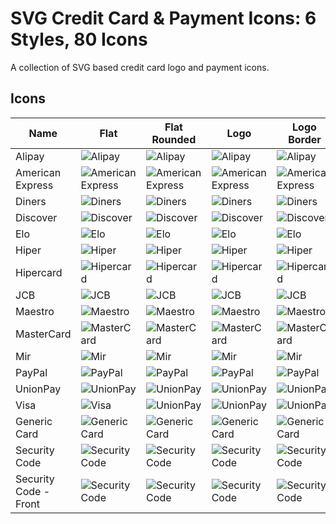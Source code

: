 # SVG Credit Card & Payment Icons: 6 Styles, 80 Icons

A collection of SVG based credit card logo and payment icons.

## Icons

| Name                  | Flat                                                                                                       | Flat Rounded                                                                                                       | Logo                                                                                                       | Logo Border                                                                                                       | Mono                                                                                                       | Mono Outline                                                                                                       |
| --------------------- | ---------------------------------------------------------------------------------------------------------- | ------------------------------------------------------------------------------------------------------------------ | ---------------------------------------------------------------------------------------------------------- | ----------------------------------------------------------------------------------------------------------------- | ---------------------------------------------------------------------------------------------------------- | ------------------------------------------------------------------------------------------------------------------ |
| Alipay                | ![Alipay](https://github.com/aaronfagan/svg-credit-card-payment-icons/raw/main/flat/alipay.svg)            | ![Alipay](https://github.com/aaronfagan/svg-credit-card-payment-icons/raw/main/flat-rounded/alipay.svg)            | ![Alipay](https://github.com/aaronfagan/svg-credit-card-payment-icons/raw/main/logo/alipay.svg)            | ![Alipay](https://github.com/aaronfagan/svg-credit-card-payment-icons/raw/main/logo-border/alipay.svg)            | ![Alipay](https://github.com/aaronfagan/svg-credit-card-payment-icons/raw/main/mono/alipay.svg)            | ![Alipay](https://github.com/aaronfagan/svg-credit-card-payment-icons/raw/main/mono-outline/alipay.svg)            |
| American Express      | ![American Express](https://github.com/aaronfagan/svg-credit-card-payment-icons/raw/main/flat/amex.svg)    | ![American Express](https://github.com/aaronfagan/svg-credit-card-payment-icons/raw/main/flat-rounded/amex.svg)    | ![American Express](https://github.com/aaronfagan/svg-credit-card-payment-icons/raw/main/logo/amex.svg)    | ![American Express](https://github.com/aaronfagan/svg-credit-card-payment-icons/raw/main/logo-border/amex.svg)    | ![American Express](https://github.com/aaronfagan/svg-credit-card-payment-icons/raw/main/mono/amex.svg)    | ![American Express](https://github.com/aaronfagan/svg-credit-card-payment-icons/raw/main/mono-outline/amex.svg)    |
| Diners                | ![Diners](https://github.com/aaronfagan/svg-credit-card-payment-icons/raw/main/flat/diners.svg)            | ![Diners](https://github.com/aaronfagan/svg-credit-card-payment-icons/raw/main/flat-rounded/diners.svg)            | ![Diners](https://github.com/aaronfagan/svg-credit-card-payment-icons/raw/main/logo/diners.svg)            | ![Diners](https://github.com/aaronfagan/svg-credit-card-payment-icons/raw/main/logo-border/diners.svg)            | ![Diners](https://github.com/aaronfagan/svg-credit-card-payment-icons/raw/main/mono/diners.svg)            | ![Diners](https://github.com/aaronfagan/svg-credit-card-payment-icons/raw/main/mono-outline/diners.svg)            |
| Discover              | ![Discover](https://github.com/aaronfagan/svg-credit-card-payment-icons/raw/main/flat/discover.svg)        | ![Discover](https://github.com/aaronfagan/svg-credit-card-payment-icons/raw/main/flat-rounded/discover.svg)        | ![Discover](https://github.com/aaronfagan/svg-credit-card-payment-icons/raw/main/logo/discover.svg)        | ![Discover](https://github.com/aaronfagan/svg-credit-card-payment-icons/raw/main/logo-border/discover.svg)        | ![Discover](https://github.com/aaronfagan/svg-credit-card-payment-icons/raw/main/mono/discover.svg)        | ![Discover](https://github.com/aaronfagan/svg-credit-card-payment-icons/raw/main/mono-outline/discover.svg)        |
| Elo                   | ![Elo](https://github.com/aaronfagan/svg-credit-card-payment-icons/raw/main/flat/elo.svg)                  | ![Elo](https://github.com/aaronfagan/svg-credit-card-payment-icons/raw/main/flat-rounded/elo.svg)                  | ![Elo](https://github.com/aaronfagan/svg-credit-card-payment-icons/raw/main/logo/elo.svg)                  | ![Elo](https://github.com/aaronfagan/svg-credit-card-payment-icons/raw/main/logo-border/elo.svg)                  | ![Elo](https://github.com/aaronfagan/svg-credit-card-payment-icons/raw/main/mono/elo.svg)                  | ![Elo](https://github.com/aaronfagan/svg-credit-card-payment-icons/raw/main/mono-outline/elo.svg)                  |
| Hiper                 | ![Hiper](https://github.com/aaronfagan/svg-credit-card-payment-icons/raw/main/flat/hiper.svg)              | ![Hiper](https://github.com/aaronfagan/svg-credit-card-payment-icons/raw/main/flat-rounded/hiper.svg)              | ![Hiper](https://github.com/aaronfagan/svg-credit-card-payment-icons/raw/main/logo/hiper.svg)              | ![Hiper](https://github.com/aaronfagan/svg-credit-card-payment-icons/raw/main/logo-border/hiper.svg)              | ![Hiper](https://github.com/aaronfagan/svg-credit-card-payment-icons/raw/main/mono/hiper.svg)              | ![Hiper](https://github.com/aaronfagan/svg-credit-card-payment-icons/raw/main/mono-outline/hiper.svg)              |
| Hipercard             | ![Hipercard](https://github.com/aaronfagan/svg-credit-card-payment-icons/raw/main/flat/hipercard.svg)      | ![Hipercard](https://github.com/aaronfagan/svg-credit-card-payment-icons/raw/main/flat-rounded/hipercard.svg)      | ![Hipercard](https://github.com/aaronfagan/svg-credit-card-payment-icons/raw/main/logo/hipercard.svg)      | ![Hipercard](https://github.com/aaronfagan/svg-credit-card-payment-icons/raw/main/logo-border/hipercard.svg)      | ![Hipercard](https://github.com/aaronfagan/svg-credit-card-payment-icons/raw/main/mono/hipercard.svg)      | ![Hipercard](https://github.com/aaronfagan/svg-credit-card-payment-icons/raw/main/mono-outline/hipercard.svg)      |
| JCB                   | ![JCB](https://github.com/aaronfagan/svg-credit-card-payment-icons/raw/main/flat/jcb.svg)                  | ![JCB](https://github.com/aaronfagan/svg-credit-card-payment-icons/raw/main/flat-rounded/jcb.svg)                  | ![JCB](https://github.com/aaronfagan/svg-credit-card-payment-icons/raw/main/logo/jcb.svg)                  | ![JCB](https://github.com/aaronfagan/svg-credit-card-payment-icons/raw/main/logo-border/jcb.svg)                  | ![JCB](https://github.com/aaronfagan/svg-credit-card-payment-icons/raw/main/mono/jcb.svg)                  | ![JCB](https://github.com/aaronfagan/svg-credit-card-payment-icons/raw/main/mono-outline/jcb.svg)                  |
| Maestro               | ![Maestro](https://github.com/aaronfagan/svg-credit-card-payment-icons/raw/main/flat/maestro.svg)          | ![Maestro](https://github.com/aaronfagan/svg-credit-card-payment-icons/raw/main/flat-rounded/maestro.svg)          | ![Maestro](https://github.com/aaronfagan/svg-credit-card-payment-icons/raw/main/logo/maestro.svg)          | ![Maestro](https://github.com/aaronfagan/svg-credit-card-payment-icons/raw/main/logo-border/maestro.svg)          | ![Maestro](https://github.com/aaronfagan/svg-credit-card-payment-icons/raw/main/mono/maestro.svg)          | ![Maestro](https://github.com/aaronfagan/svg-credit-card-payment-icons/raw/main/mono-outline/maestro.svg)          |
| MasterCard            | ![MasterCard](https://github.com/aaronfagan/svg-credit-card-payment-icons/raw/main/flat/mastercard.svg)    | ![MasterCard](https://github.com/aaronfagan/svg-credit-card-payment-icons/raw/main/flat-rounded/mastercard.svg)    | ![MasterCard](https://github.com/aaronfagan/svg-credit-card-payment-icons/raw/main/logo/mastercard.svg)    | ![MasterCard](https://github.com/aaronfagan/svg-credit-card-payment-icons/raw/main/logo-border/mastercard.svg)    | ![MasterCard](https://github.com/aaronfagan/svg-credit-card-payment-icons/raw/main/mono/mastercard.svg)    | ![MasterCard](https://github.com/aaronfagan/svg-credit-card-payment-icons/raw/main/mono-outline/mastercard.svg)    |
| Mir                   | ![Mir](https://github.com/aaronfagan/svg-credit-card-payment-icons/raw/main/flat/mir.svg)                  | ![Mir](https://github.com/aaronfagan/svg-credit-card-payment-icons/raw/main/flat-rounded/mir.svg)                  | ![Mir](https://github.com/aaronfagan/svg-credit-card-payment-icons/raw/main/logo/mir.svg)                  | ![Mir](https://github.com/aaronfagan/svg-credit-card-payment-icons/raw/main/logo-border/mir.svg)                  | ![Mir](https://github.com/aaronfagan/svg-credit-card-payment-icons/raw/main/mono/mir.svg)                  | ![Mir](https://github.com/aaronfagan/svg-credit-card-payment-icons/raw/main/mono-outline/mir.svg)                  |
| PayPal                | ![PayPal](https://github.com/aaronfagan/svg-credit-card-payment-icons/raw/main/flat/paypal.svg)            | ![PayPal](https://github.com/aaronfagan/svg-credit-card-payment-icons/raw/main/flat-rounded/paypal.svg)            | ![PayPal](https://github.com/aaronfagan/svg-credit-card-payment-icons/raw/main/logo/paypal.svg)            | ![PayPal](https://github.com/aaronfagan/svg-credit-card-payment-icons/raw/main/logo-border/paypal.svg)            | ![PayPal](https://github.com/aaronfagan/svg-credit-card-payment-icons/raw/main/mono/paypal.svg)            | ![PayPal](https://github.com/aaronfagan/svg-credit-card-payment-icons/raw/main/mono-outline/paypal.svg)            |
| UnionPay              | ![UnionPay](https://github.com/aaronfagan/svg-credit-card-payment-icons/raw/main/flat/unionpay.svg)        | ![UnionPay](https://github.com/aaronfagan/svg-credit-card-payment-icons/raw/main/flat-rounded/unionpay.svg)        | ![UnionPay](https://github.com/aaronfagan/svg-credit-card-payment-icons/raw/main/logo/unionpay.svg)        | ![UnionPay](https://github.com/aaronfagan/svg-credit-card-payment-icons/raw/main/logo-border/unionpay.svg)        | ![UnionPay](https://github.com/aaronfagan/svg-credit-card-payment-icons/raw/main/mono/unionpay.svg)        | ![UnionPay](https://github.com/aaronfagan/svg-credit-card-payment-icons/raw/main/mono-outline/unionpay.svg)        |
| Visa                  | ![Visa](https://github.com/aaronfagan/svg-credit-card-payment-icons/raw/main/flat/visa.svg)                | ![UnionPay](https://github.com/aaronfagan/svg-credit-card-payment-icons/raw/main/flat-rounded/visa.svg)            | ![UnionPay](https://github.com/aaronfagan/svg-credit-card-payment-icons/raw/main/logo/visa.svg)            | ![UnionPay](https://github.com/aaronfagan/svg-credit-card-payment-icons/raw/main/logo-border/visa.svg)            | ![UnionPay](https://github.com/aaronfagan/svg-credit-card-payment-icons/raw/main/mono/visa.svg)            | ![UnionPay](https://github.com/aaronfagan/svg-credit-card-payment-icons/raw/main/mono-outline/visa.svg)            |
| Generic Card          | ![Generic Card](https://github.com/aaronfagan/svg-credit-card-payment-icons/raw/main/flat/generic.svg)     | ![Generic Card](https://github.com/aaronfagan/svg-credit-card-payment-icons/raw/main/flat-rounded/generic.svg)     | ![Generic Card](https://github.com/aaronfagan/svg-credit-card-payment-icons/raw/main/logo/generic.svg)     | ![Generic Card](https://github.com/aaronfagan/svg-credit-card-payment-icons/raw/main/logo-border/generic.svg)     | ![Visa](https://github.com/aaronfagan/svg-credit-card-payment-icons/raw/main/mono/generic.svg)             | ![Visa](https://github.com/aaronfagan/svg-credit-card-payment-icons/raw/main/mono-outline/generic.svg)             |
| Security Code         | ![Security Code](https://github.com/aaronfagan/svg-credit-card-payment-icons/raw/main/flat/code.svg)       | ![Security Code](https://github.com/aaronfagan/svg-credit-card-payment-icons/raw/main/flat-rounded/code.svg)       | ![Security Code](https://github.com/aaronfagan/svg-credit-card-payment-icons/raw/main/logo/code.svg)       | ![Security Code](https://github.com/aaronfagan/svg-credit-card-payment-icons/raw/main/logo-border/code.svg)       | ![Security Code](https://github.com/aaronfagan/svg-credit-card-payment-icons/raw/main/mono/code.svg)       | ![Security Code](https://github.com/aaronfagan/svg-credit-card-payment-icons/raw/main/mono-outline/code.svg)       |
| Security Code - Front | ![Security Code](https://github.com/aaronfagan/svg-credit-card-payment-icons/raw/main/flat/code-front.svg) | ![Security Code](https://github.com/aaronfagan/svg-credit-card-payment-icons/raw/main/flat-rounded/code-front.svg) | ![Security Code](https://github.com/aaronfagan/svg-credit-card-payment-icons/raw/main/logo/code-front.svg) | ![Security Code](https://github.com/aaronfagan/svg-credit-card-payment-icons/raw/main/logo-border/code-front.svg) | ![Security Code](https://github.com/aaronfagan/svg-credit-card-payment-icons/raw/main/mono/code-front.svg) | ![Security Code](https://github.com/aaronfagan/svg-credit-card-payment-icons/raw/main/mono-outline/code-front.svg) |
